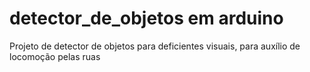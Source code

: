 # detector_de_objetos em arduino

Projeto de detector de objetos para deficientes visuais, para auxílio de locomoção pelas ruas
